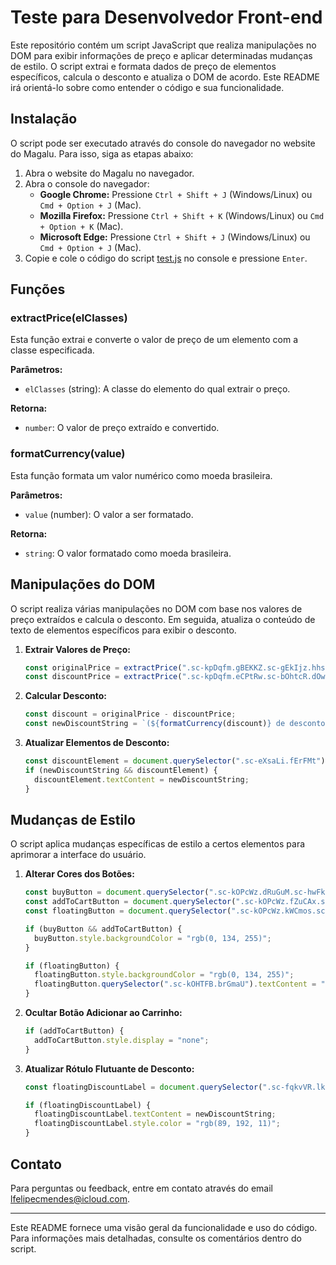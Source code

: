 # Teste para Desenvolvedor Front-end

Este repositório contém um script JavaScript que realiza manipulações no DOM para exibir informações de preço e aplicar determinadas mudanças de estilo. O script extrai e formata dados de preço de elementos específicos, calcula o desconto e atualiza o DOM de acordo. Este README irá orientá-lo sobre como entender o código e sua funcionalidade.

## Instalação

O script pode ser executado através do console do navegador no website do Magalu. Para isso, siga as etapas abaixo:

1. Abra o website do Magalu no navegador.
2. Abra o console do navegador:
   - **Google Chrome:** Pressione `Ctrl + Shift + J` (Windows/Linux) ou `Cmd + Option + J` (Mac).
   - **Mozilla Firefox:** Pressione `Ctrl + Shift + K` (Windows/Linux) ou `Cmd + Option + K` (Mac).
   - **Microsoft Edge:** Pressione `Ctrl + Shift + J` (Windows/Linux) ou `Cmd + Option + J` (Mac).
3. Copie e cole o código do script [test.js](test.js) no console e pressione `Enter`.

## Funções

### extractPrice(elClasses)

Esta função extrai e converte o valor de preço de um elemento com a classe especificada.

**Parâmetros:**

- `elClasses` (string): A classe do elemento do qual extrair o preço.

**Retorna:**

- `number`: O valor de preço extraído e convertido.

### formatCurrency(value)

Esta função formata um valor numérico como moeda brasileira.

**Parâmetros:**

- `value` (number): O valor a ser formatado.

**Retorna:**

- `string`: O valor formatado como moeda brasileira.

## Manipulações do DOM

O script realiza várias manipulações no DOM com base nos valores de preço extraídos e calcula o desconto. Em seguida, atualiza o conteúdo de texto de elementos específicos para exibir o desconto.

1. **Extrair Valores de Preço:**

   ```javascript
   const originalPrice = extractPrice(".sc-kpDqfm.gBEKKZ.sc-gEkIjz.hhsvJQ");
   const discountPrice = extractPrice(".sc-kpDqfm.eCPtRw.sc-bOhtcR.dOwMgM");
   ```

2. **Calcular Desconto:**

   ```javascript
   const discount = originalPrice - discountPrice;
   const newDiscountString = `(${formatCurrency(discount)} de desconto)`;
   ```

3. **Atualizar Elementos de Desconto:**

   ```javascript
   const discountElement = document.querySelector(".sc-eXsaLi.fErFMt");
   if (newDiscountString && discountElement) {
     discountElement.textContent = newDiscountString;
   }
   ```

## Mudanças de Estilo

O script aplica mudanças específicas de estilo a certos elementos para aprimorar a interface do usuário.

1. **Alterar Cores dos Botões:**

   ```javascript
   const buyButton = document.querySelector(".sc-kOPcWz.dRuGuM.sc-hwFkLi.kVmJYX");
   const addToCartButton = document.querySelector(".sc-kOPcWz.fZuCAx.sc-hwFkLi.kVmJYX");
   const floatingButton = document.querySelector(".sc-kOPcWz.kWCmos.sc-cJIyfF.cveySP");

   if (buyButton && addToCartButton) {
     buyButton.style.backgroundColor = "rgb(0, 134, 255)";
   }

   if (floatingButton) {
     floatingButton.style.backgroundColor = "rgb(0, 134, 255)";
     floatingButton.querySelector(".sc-kOHTFB.brGmaU").textContent = "COMPRAR";
   }
   ```

2. **Ocultar Botão Adicionar ao Carrinho:**

   ```javascript
   if (addToCartButton) {
     addToCartButton.style.display = "none";
   }
   ```

3. **Atualizar Rótulo Flutuante de Desconto:**

   ```javascript
   const floatingDiscountLabel = document.querySelector(".sc-fqkvVR.lkyyeb");

   if (floatingDiscountLabel) {
     floatingDiscountLabel.textContent = newDiscountString;
     floatingDiscountLabel.style.color = "rgb(89, 192, 11)";
   }
   ```

## Contato

Para perguntas ou feedback, entre em contato através do email [lfelipecmendes@icloud.com](mailto:lfelipecmendes@icloud.com).

---

Este README fornece uma visão geral da funcionalidade e uso do código. Para informações mais detalhadas, consulte os comentários dentro do script.
